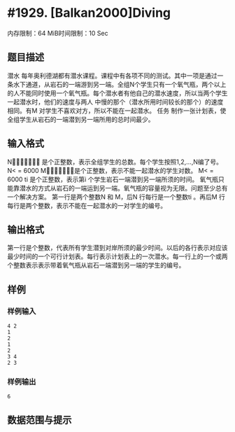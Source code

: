 # #1929. [Balkan2000]Diving

内存限制：64 MiB时间限制：10 Sec

## 题目描述

潜水
每年奥利德湖都有潜水课程。课程中有各项不同的测试。其中一项是通过一条水下通道，从岩石的一端游到另一端。全组N个学生只有一个氧气瓶，两个以上的人不能同时使用一个氧气瓶。每个潜水者有他自己的潜水速度，所以当两个学生一起潜水时，他们的速度与两人 中慢的那个（潜水所用时间较长的那个）的速度相同。有M 对学生不喜欢对方，所以不能在一起潜水。 
任务
制作一张计划表，使全组学生从岩石的一端潜到另一端所用的总时间最少。

## 输入格式

N&#61472;&#61603;&#61472;&#61494;&#61488;&#61488;&#61488; 是个正整数，表示全组学生的总数。每个学生按照1,2,…,N编了号。N< = 6000
M&#61472;&#61603;&#61472;&#61494;&#61488;&#61488;&#61488;是个正整数，表示不能一起潜水的学生对数。                     M< = 6000
ti 是个正整数，表示第i 个学生岩石一端潜到另一端所须的时间。
氧气瓶只能靠潜水的方式从岩石的一端运到另一端。氧气瓶的容量视为无限。问题至少总有一个解决方案。
第一行是两个整数N 和 M，后N 行每行是一个整数ti 。再后M 行每行是两个整数，表示不能在一起潜水的一对学生的编号。

## 输出格式

第一行是个整数，代表所有学生潜到对岸所须的最少时间。以后的各行表示对应该最少时间的一个可行计划表。每行表示计划表上的一次潜水。每一行上的一个或两个整数表示表示带着氧气瓶从岩石一端潜到另一端的学生的编号。

## 样例

### 样例输入

    
    4 2
    1
    2
    1
    2
    3 4
    2 3
    
    

### 样例输出

    
    6
    

## 数据范围与提示
